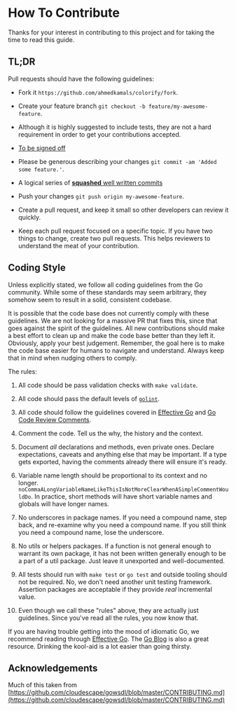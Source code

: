 # How To Contribute

Thanks for your interest in contributing to this project and for taking the time
to read this guide.

## TL;DR

Pull requests should have the following guidelines:

+   Fork it `https://github.com/ahmedkamals/colorify/fork`.

+   Create your feature branch `git checkout -b feature/my-awesome-feature`.

+   Although it is highly suggested to include tests, they are not a hard
    requirement in order to get your contributions accepted.

+   [To be signed off](https://git-scm.com/book/en/v2/Git-Tools-Signing-Your-Work)

+   Please be generous describing your changes `git commit -am 'Added some feature.'`.

+   A logical series of [**squashed** well written commits](https://github.com/alphagov/styleguides/blob/master/git.md)

+   Push your changes `git push origin my-awesome-feature`.

+   Create a pull request, and keep it small so other developers can review it quickly.

+   Keep each pull request focused on a specific topic. If you have two things
    to change, create two pull requests.
    This helps reviewers to understand the meat of your contribution.

## Coding Style

Unless explicitly stated, we follow all coding guidelines from the Go
community. While some of these standards may seem arbitrary, they somehow seem
to result in a solid, consistent codebase.

It is possible that the code base does not currently comply with these
guidelines. We are not looking for a massive PR that fixes this, since that
goes against the spirit of the guidelines. All new contributions should make a
best effort to clean up and make the code base better than they left it.
Obviously, apply your best judgement. Remember, the goal here is to make the
code base easier for humans to navigate and understand. Always keep that in
mind when nudging others to comply.

The rules:

1.  All code should be pass validation checks with `make validate`.

2.  All code should pass the default levels of [`golint`](https://github.com/golang/lint).

3.  All code should follow the guidelines covered in [Effective Go](http://golang.org/doc/effective_go.html)
    and [Go Code Review Comments](https://github.com/golang/go/wiki/CodeReviewComments).

4.  Comment the code. Tell us the why, the history and the context.

5.  Document _all_ declarations and methods, even private ones. Declare
    expectations, caveats and anything else that may be important. If a type
    gets exported, having the comments already there will ensure it's ready.

6.  Variable name length should be proportional to its context and no longer.
    `noCommaALongVariableNameLikeThisIsNotMoreClearWhenASimpleCommentWouldDo`.
    In practice, short methods will have short variable names and globals will
    have longer names.

7.  No underscores in package names. If you need a compound name, step back,
    and re-examine why you need a compound name. If you still think you need a
    compound name, lose the underscore.

8.  No utils or helpers packages. If a function is not general enough to
    warrant its own package, it has not been written generally enough to be a
    part of a util package. Just leave it unexported and well-documented.

9.  All tests should run with `make test` or `go test` and outside tooling
    should not be required. No, we don't need another unit testing framework.
    Assertion packages are acceptable if they provide _real_ incremental value.

10. Even though we call these "rules" above, they are actually just guidelines.
    Since you've read all the rules, you now know that.

If you are having trouble getting into the mood of idiomatic Go, we recommend
reading through [Effective Go](https://golang.org/doc/effective_go.html). The
[Go Blog](https://blog.golang.org) is also a great resource. Drinking the
kool-aid is a lot easier than going thirsty.

## Acknowledgements

Much of this taken from [https://github.com/cloudescape/gowsdl/blob/master/CONTRIBUTING.md](https://github.com/cloudescape/gowsdl/blob/master/CONTRIBUTING.md)
